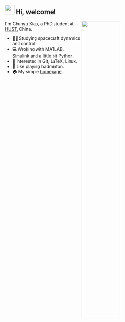 <h2> <img src="https://emojis.slackmojis.com/emojis/images/1613285697/12806/meow_attention.png?1613285697" width="30" /> Hi, welcome! </h2>

<!--
**iChunyu/iChunyu** is a ✨ _special_ ✨ repository because its `README.md` (this file) appears on your GitHub profile.

Here are some ideas to get you started:

- 🔭 I’m currently working on ...
- 🌱 I’m currently learning ...
- 👯 I’m looking to collaborate on ...
- 🤔 I’m looking for help with ...
- 💬 Ask me about ...
- 📫 How to reach me: ...
- 😄 Pronouns: ...
- ⚡ Fun fact: ...
-->

[<img align="right" width="50%" src="https://github-readme-stats.vercel.app/api?username=iChunyu&theme=vue&show_icons=true&include_all_commits=true">](https://metrics.lecoq.io/iChunyu?template=classic)

I'm Chunyu Xiao, a PhD student at [HUST](https://www.hust.edu.cn/), China.

- :man_student: Studying spacecraft dynamics and control.
- :computer: Wroking with MATLAB, Simulink and a little bit Python.
- :zany_face: Interested in Git, LaTeX, Linux.
- :badminton: Like playing badminton.
- :house: My simple [homepage](https://ichunyu.github.io/).

